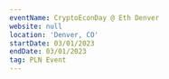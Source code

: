 ```yaml
---
eventName: CryptoEconDay @ Eth Denver
website: null
location: 'Denver, CO'
startDate: 03/01/2023
endDate: 03/01/2023
tag: PLN Event
---
```


